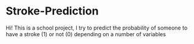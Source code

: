 # Stroke-Prediction
Hi! This is a school project, I try to predict the probability of someone to have a stroke (1) or not (0) depending on a number of variables
